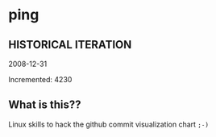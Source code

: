 # ping

## HISTORICAL ITERATION
2008-12-31

Incremented: 4230

## What is this?? 
Linux skills to hack the github commit visualization chart `;-)`
